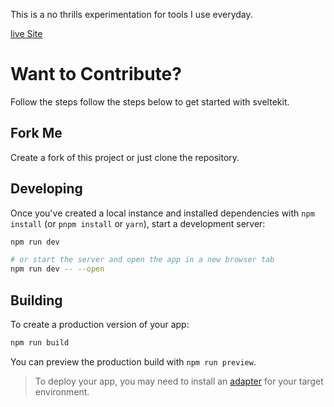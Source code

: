 This is a no thrills experimentation for tools I use everyday.

[live Site](https://delicate-hotteok-ba0f3a.netlify.app)

# Want to Contribute?

Follow the steps follow the steps below to get started with sveltekit.

## Fork Me

Create a fork of this project or just clone the repository.

## Developing

Once you've created a local instance and installed dependencies with `npm install` (or `pnpm install` or `yarn`), start a development server:

```bash
npm run dev

# or start the server and open the app in a new browser tab
npm run dev -- --open
```

## Building

To create a production version of your app:

```bash
npm run build
```

You can preview the production build with `npm run preview`.

> To deploy your app, you may need to install an [adapter](https://kit.svelte.dev/docs/adapters) for your target environment.
